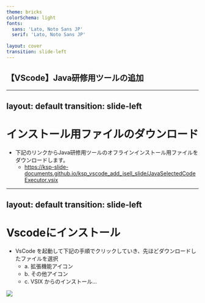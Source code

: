 ```yaml
---
theme: bricks
colorSchema: light
fonts:
  sans: 'Lato, Noto Sans JP'
  serif: 'Lato, Noto Sans JP'
  
layout: cover
transition: slide-left
---
```


## 【VScode】Java研修用ツールの追加

---
layout: default
transition: slide-left
---

# インストール用ファイルのダウンロード

- 下記のリンクからJava研修用ツールのオフラインインストール用ファイルをダウンロードします。
  - https://ksp-slide-documents.github.io/ksp_vscode_add_jsell_slide/JavaSelectedCodeExecutor.vsix


---
layout: default
transition: slide-left
---

# Vscodeにインストール

- VsCode を起動して下記の手順でクリックしていき、先ほどダウンロードしたファイルを選択
  - a. 拡張機能アイコン
  - b. その他アイコン
  - c. VSIX からのインストール...
 <img class="h-70" src="/Vscode-Extensions.bmp">




